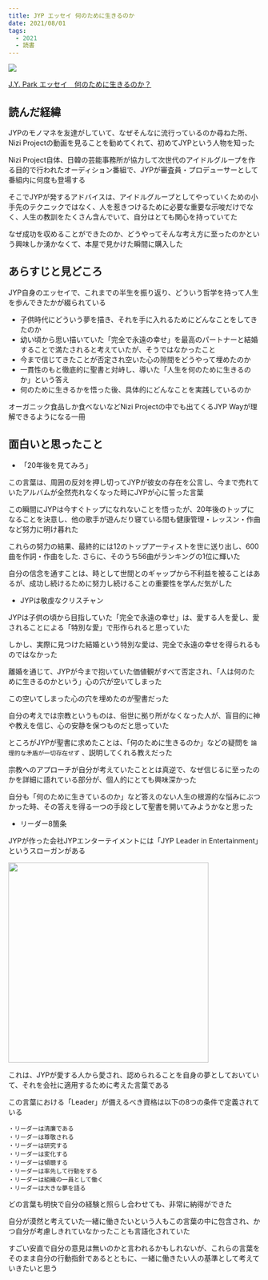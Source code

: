 ```yaml
---
title: JYP エッセイ 何のために生きるのか
date: 2021/08/01
tags:
  - 2021
  - 読書
---
```


<a target="_blank"  href="https://www.amazon.co.jp/gp/product/B08XGT2N16/ref=as_li_tl?ie=UTF8&camp=247&creative=1211&creativeASIN=B08XGT2N16&linkCode=as2&tag=planetmeron06-22&linkId=e32b3bec3ea56f2aee60ef362966f295"><img border="0" src="//ws-fe.amazon-adsystem.com/widgets/q?_encoding=UTF8&MarketPlace=JP&ASIN=B08XGT2N16&ServiceVersion=20070822&ID=AsinImage&WS=1&Format=_SL250_&tag=planetmeron06-22" ></a>

<a target="_blank" href="https://www.amazon.co.jp/J-Y-Park-%25E3%2582%25A8%25E3%2583%2583%25E3%2582%25BB%25E3%2582%25A4-%25E4%25BD%2595%25E3%2581%25AE%25E3%2581%259F%25E3%2582%2581%25E3%2581%25AB%25E7%2594%259F%25E3%2581%258D%25E3%2582%258B%25E3%2581%25AE%25E3%2581%258B/dp/4152100001/ref=tmm_pap_swatch_0?_encoding=UTF8&amp;qid=&amp;sr=&_encoding=UTF8&tag=planetmeron06-22&linkCode=ur2&linkId=dc08c2a7726625a9d873147fe625cbf0&camp=247&creative=1211">J.Y. Park エッセイ　何のために生きるのか？</a>

## 読んだ経緯

JYPのモノマネを友達がしていて、なぜそんなに流行っているのか尋ねた所、Nizi Projectの動画を見ることを勧めてくれて、初めてJYPという人物を知った

Nizi Project自体、日韓の芸能事務所が協力して次世代のアイドルグループを作る目的で行われたオーディション番組で、JYPが審査員・プロデューサーとして番組内に何度も登場する

そこでJYPが発するアドバイスは、アイドルグループとしてやっていくための小手先のテクニックではなく、人を惹きつけるために必要な重要な示唆だけでなく、人生の教訓をたくさん含んでいて、自分はとても関心を持っていてた

なぜ成功を収めることができたのか、どうやってそんな考え方に至ったのかという興味しか湧かなくて、本屋で見かけた瞬間に購入した

## あらすじと見どころ

JYP自身のエッセイで、これまでの半生を振り返り、どういう哲学を持って人生を歩んできたかが綴られている

- 子供時代にどういう夢を描き、それを手に入れるためにどんなことをしてきたのか
- 幼い頃から思い描いていた「完全で永遠の幸せ」を最高のパートナーと結婚することで満たされると考えていたが、そうではなかったこと
- 今まで信じてきたことが否定され空いた心の隙間をどうやって埋めたのか
- 一貫性のもと徹底的に聖書と対峙し、導いた「人生を何のために生きるのか」という答え
- 何のために生きるかを悟った後、具体的にどんなことを実践しているのか

オーガニック食品しか食べないなどNizi Projectの中でも出てくるJYP Wayが理解できるようになる一冊

## 面白いと思ったこと

- 「20年後を見てみろ」

この言葉は、周囲の反対を押し切ってJYPが彼女の存在を公言し、今まで売れていたアルバムが全然売れなくなった時にJYPが心に誓った言葉

この瞬間にJYPは今すぐトップになれないことを悟ったが、20年後のトップになることを決意し、他の歌手が遊んだり寝ている間も健康管理・レッスン・作曲など努力に明け暮れた

これらの努力の結果、最終的には12のトップアーティストを世に送り出し、600曲を作詞・作曲をした. さらに、そのうち56曲がランキングの1位に輝いた

自分の信念を通すことは、時として世間とのギャップから不利益を被ることはあるが、成功し続けるために努力し続けることの重要性を学んだ気がした

- JYPは敬虔なクリスチャン

JYPは子供の頃から目指していた「完全で永遠の幸せ」は、愛する人を愛し、愛されることによる「特別な愛」で形作られると思っていた

しかし、実際に見つけた結婚という特別な愛は、完全で永遠の幸せを得られるものではなかった

離婚を通じて、JYPが今まで抱いていた価値観がすべて否定され、「人は何のために生きるのかという」心の穴が空いてしまった

この空いてしまった心の穴を埋めたのが聖書だった

自分の考えでは宗教というものは、俗世に拠り所がなくなった人が、盲目的に神や教えを信じ、心の安静を保つものだと思っていた

ところがJYPが聖書に求めたことは、「何のために生きるのか」などの疑問を `論理的な矛盾が一切存在せず` 、説明してくれる教えだった

宗教へのアプローチが自分が考えていたこととは真逆で、なぜ信じるに至ったのかを詳細に語れている部分が、個人的にとても興味深かった

自分も「何のために生きているのか」など答えのない人生の根源的な悩みにぶつかった時、その答えを得る一つの手段として聖書を開いてみようかなと思った

- リーダー8箇条

JYPが作った会社JYPエンターテイメントには「JYP Leader in Entertainment」というスローガンがある

[<img src="/images/jyp-logo.png" width="400px">](https://m.jype.com/)

これは、JYPが愛する人から愛され、認められることを自身の夢としておいていて、それを会社に適用するために考えた言葉である

この言葉における「Leader」が備えるべき資格は以下の8つの条件で定義されている

```
・リーダーは清廉である
・リーダーは尊敬される
・リーダーは研究する
・リーダーは変化する
・リーダーは傾聴する
・リーダーは率先して行動をする
・リーダーは組織の一員として働く
・リーダーは大きな夢を語る
```

どの言葉も明快で自分の経験と照らし合わせても、非常に納得ができた

自分が漠然と考えていた一緒に働きたいという人もこの言葉の中に包含され、かつ自分が考慮しきれていなかったことも言語化されていた

すごい安直で自分の意見は無いのかと言われるかもしれないが、これらの言葉をそのまま自分の行動指針であるとともに、一緒に働きたい人の基準として考えていきたいと思う
